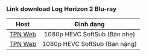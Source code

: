 ### **Link download Log Horizon 2 Blu-ray**

| Host          | Định dạng          |
| ------------- |:------------------:|
| [TPN Web](https://ddl.tpnteam.workers.dev/0:/LH2/)  | 1080p HEVC SoftSub (Bản nhẹ)  |
| [TPN Web](https://ddl.tpnteam.workers.dev/0:/LH2%20n%E1%BA%B7ng/)  | 1080p HEVC SoftSub (Bản nặng) |
